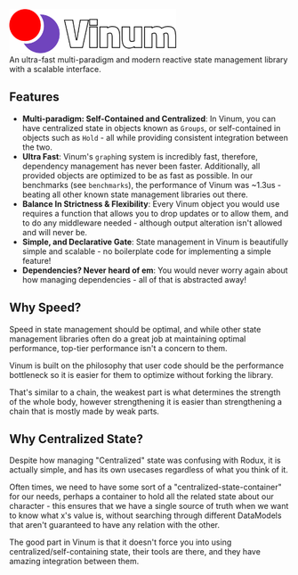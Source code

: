 <img align = "left" width = 300 src="gh-assets/Banner@svg.svg">

<br><br><br><br>
An ultra-fast multi-paradigm and modern reactive state management library with a scalable interface.  

## Features
* **Multi-paradigm: Self-Contained and Centralized**: In Vinum, you can have centralized state in objects known as `Groups`, or self-contained in objects such as `Hold` - all while providing consistent integration between the two.
* **Ultra Fast**: Vinum's `graph`ing system is incredibly fast, therefore, dependency management has never been faster. Additionally, all provided objects are optimized to be as fast as possible. In our benchmarks (see `benchmarks`), the performance of Vinum was ~1.3us - beating all other known state management libraries out there.
* **Balance In Strictness & Flexibility**: Every Vinum object you would use requires a function that allows you to drop updates or to allow them, and to do any middleware needed - although output alteration isn't allowed and will never be.
* **Simple, and Declarative Gate**: State management in Vinum is beautifully simple and scalable - no boilerplate code for implementing a simple feature!
* **Dependencies? Never heard of em**: You would never worry again about how managing dependencies - all of that is abstracted away!

## Why Speed?

Speed in state management should be optimal, and while other state management libraries often do a great job at maintaining optimal performance, top-tier performance isn't a concern to them.

Vinum is built on the philosophy that user code should be the performance bottleneck so it is easier for them to optimize without forking the library.

That's similar to a chain, the weakest part is what determines the strength of the whole body, however strengthening it is easier than strengthening a chain that is mostly made by weak parts.

## Why Centralized State?

Despite how managing "Centralized" state was confusing with Rodux, it is actually simple, and has its own usecases regardless of what you think of it.

Often times, we need to have some sort of a "centralized-state-container" for our needs, perhaps a container to hold all the related state about our character - this ensures that we have a single source of truth when we want to know what x's value is, without searching through different DataModels that aren't guaranteed to have any relation with the other.

The good part in Vinum is that it doesn't force you into using centralized/self-containing state, their tools are there, and they have amazing integration between them.